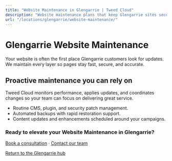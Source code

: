 ```yaml
---
title: "Website Maintenance in Glengarrie | Tweed Cloud"
description: "Website maintenance plans that keep Glengarrie sites secure and up to date."
url: "/locations/glengarrie/website-maintenance/"
---
```


# Glengarrie Website Maintenance

Your website is often the first place Glengarrie customers look for updates. We maintain every layer so pages stay fast, secure, and accurate.

## Proactive maintenance you can rely on

Tweed Cloud monitors performance, applies updates, and coordinates changes so your team can focus on delivering great service.

- Routine CMS, plugin, and security patch management.
- Automated backups with rapid restoration support.
- Content updates and enhancements scheduled around your campaigns.

### Ready to elevate your Website Maintenance in Glengarrie?

[Book a consultation](/consultation/) · [Contact our team](/contact/)

[Return to the Glengarrie hub](/locations/glengarrie/)
